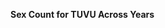 
<span><span><p dir="auto"><strong>Sex Count for TUVU Across Years</strong></p></span></span><canvas height="0" width="0" style="display: block; box-sizing: border-box; height: 0px; width: 0px;"></canvas>
